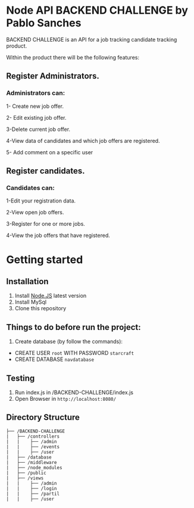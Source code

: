 # Node API BACKEND CHALLENGE by Pablo Sanches

BACKEND CHALLENGE is an API for a job tracking candidate tracking product.

Within the product there will be the following features:

## Register Administrators.
 
### Administrators can:

1- Create new job offer.

2- Edit existing job offer.

3-Delete current job offer.

4-View data of candidates and which job offers are registered.

5- Add comment on a specific user
 

## Register candidates.

### Candidates can:

1-Edit your registration data.

2-View open job offers.

3-Register for one or more jobs.

4-View the job offers that have registered.

# Getting started

## Installation

1. Install [Node.JS](https://nodejs.org/en/download/package-manager/) latest version
2. Install MySql
2. Clone this repository



## Things to do before run the project:

1. Create database (by follow the commands):
  - CREATE USER `root` WITH PASSWORD `starcraft`
  - CREATE DATABASE `navdatabase` 
 


## Testing
1. Run index.js in /BACKEND-CHALLENGE/index.js
2. Open Browser in `http://localhost:8080/`


## Directory Structure

```
├── /BACKEND-CHALLENGE
|   ├── /controllers
|   |    ├── /admin
|   |    ├── /events
|   |    ├── /user
|   ├── /database
|   ├── /middleware
|   ├── /node_modules
|   ├── /public
|   ├── /views
|   |    ├── /admin
|   |    ├── /login
|   |    ├── /partil
|   |    ├── /user

```

